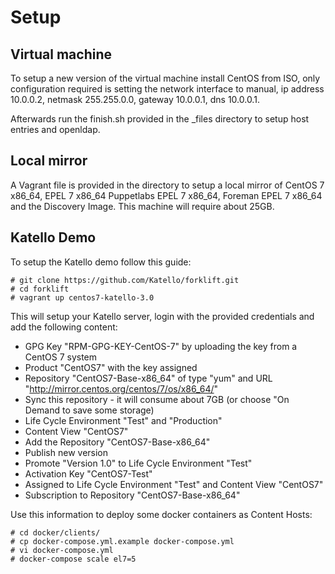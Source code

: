 # Setup

## Virtual machine

To setup a new version of the virtual machine install CentOS from ISO, only configuration required is
setting the network interface to manual, ip address 10.0.0.2, netmask 255.255.0.0, gateway 10.0.0.1,
dns 10.0.0.1.

Afterwards run the finish.sh provided in the _files directory to setup host entries and openldap.

## Local mirror

A Vagrant file is provided in the directory to setup a local mirror of CentOS 7 x86_64, EPEL 7 x86_64
Puppetlabs EPEL 7 x86_64, Foreman EPEL 7 x86_64 and the Discovery Image. This machine will require about
25GB.

## Katello Demo

To setup the Katello demo follow this guide:

    # git clone https://github.com/Katello/forklift.git
    # cd forklift
    # vagrant up centos7-katello-3.0

This will setup your Katello server, login with the provided credentials and add the following content:

* GPG Key "RPM-GPG-KEY-CentOS-7" by uploading the key from a CentOS 7 system
* Product "CentOS7" with the key assigned
* Repository "CentOS7-Base-x86_64" of type "yum" and URL "http://mirror.centos.org/centos/7/os/x86_64/"
* Sync this repository - it will consume about 7GB (or choose "On Demand to save some storage)
* Life Cycle Environment "Test" and "Production"
* Content View "CentOS7"
 * Add the Repository "CentOS7-Base-x86_64"
 * Publish new version
 * Promote "Version 1.0" to Life Cycle Environment "Test"
* Activation Key "CentOS7-Test"
 * Assigned to Life Cycle Environment "Test" and Content View "CentOS7"
 * Subscription to Repository "CentOS7-Base-x86_64"

Use this information to deploy some docker containers as Content Hosts:

    # cd docker/clients/
    # cp docker-compose.yml.example docker-compose.yml
    # vi docker-compose.yml
    # docker-compose scale el7=5

